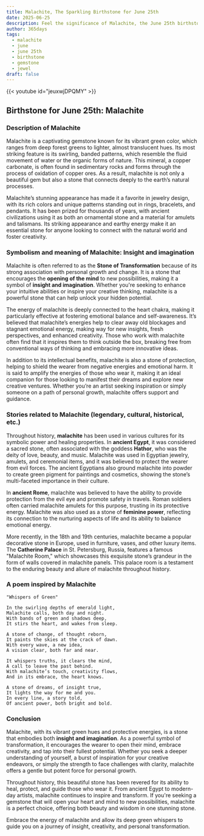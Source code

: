 ```yaml
---
title: Malachite, The Sparkling Birthstone for June 25th
date: 2025-06-25
description: Feel the significance of Malachite, the June 25th birthstone symbolizing Insight and imagination. Let its beauty and meaning brighten your day.
author: 365days
tags:
  - malachite
  - june
  - june 25th
  - birthstone
  - gemstone
  - jewel
draft: false
---
```


{{< youtube id="jeuxwjDPQMY" >}}

## Birthstone for June 25th: Malachite

### Description of Malachite

Malachite is a captivating gemstone known for its vibrant green color, which ranges from deep forest greens to lighter, almost translucent hues. Its most striking feature is its swirling, banded patterns, which resemble the fluid movement of water or the organic forms of nature. This mineral, a copper carbonate, is often found in sedimentary rocks and forms through the process of oxidation of copper ores. As a result, malachite is not only a beautiful gem but also a stone that connects deeply to the earth’s natural processes.

Malachite’s stunning appearance has made it a favorite in jewelry design, with its rich colors and unique patterns standing out in rings, bracelets, and pendants. It has been prized for thousands of years, with ancient civilizations using it as both an ornamental stone and a material for amulets and talismans. Its striking appearance and earthy energy make it an essential stone for anyone looking to connect with the natural world and foster creativity.

### Symbolism and meaning of Malachite: Insight and imagination

Malachite is often referred to as the **Stone of Transformation** because of its strong association with personal growth and change. It is a stone that encourages the **opening of the mind** to new possibilities, making it a symbol of **insight and imagination**. Whether you're seeking to enhance your intuitive abilities or inspire your creative thinking, malachite is a powerful stone that can help unlock your hidden potential.

The energy of malachite is deeply connected to the heart chakra, making it particularly effective at fostering emotional balance and self-awareness. It’s believed that malachite’s energies help to clear away old blockages and stagnant emotional energy, making way for new insights, fresh perspectives, and enhanced creativity. Those who work with malachite often find that it inspires them to think outside the box, breaking free from conventional ways of thinking and embracing more innovative ideas.

In addition to its intellectual benefits, malachite is also a stone of protection, helping to shield the wearer from negative energies and emotional harm. It is said to amplify the energies of those who wear it, making it an ideal companion for those looking to manifest their dreams and explore new creative ventures. Whether you’re an artist seeking inspiration or simply someone on a path of personal growth, malachite offers support and guidance.

### Stories related to Malachite (legendary, cultural, historical, etc.)

Throughout history, **malachite** has been used in various cultures for its symbolic power and healing properties. In **ancient Egypt**, it was considered a sacred stone, often associated with the goddess **Hathor**, who was the deity of love, beauty, and music. Malachite was used in Egyptian jewelry, amulets, and ceremonial items, and it was believed to protect the wearer from evil forces. The ancient Egyptians also ground malachite into powder to create green pigment for paintings and cosmetics, showing the stone’s multi-faceted importance in their culture.

In **ancient Rome**, malachite was believed to have the ability to provide protection from the evil eye and promote safety in travels. Roman soldiers often carried malachite amulets for this purpose, trusting in its protective energy. Malachite was also used as a stone of **feminine power**, reflecting its connection to the nurturing aspects of life and its ability to balance emotional energy.

More recently, in the 18th and 19th centuries, malachite became a popular decorative stone in Europe, used in furniture, vases, and other luxury items. The **Catherine Palace** in St. Petersburg, Russia, features a famous "Malachite Room," which showcases this exquisite stone’s grandeur in the form of walls covered in malachite panels. This palace room is a testament to the enduring beauty and allure of malachite throughout history.

### A poem inspired by Malachite

```
"Whispers of Green"

In the swirling depths of emerald light,  
Malachite calls, both day and night.  
With bands of green and shadows deep,  
It stirs the heart, and wakes from sleep.

A stone of change, of thought reborn,  
It paints the skies at the crack of dawn.  
With every wave, a new idea,  
A vision clear, both far and near.

It whispers truths, it clears the mind,  
A call to leave the past behind.  
With malachite’s touch, creativity flows,  
And in its embrace, the heart knows.

A stone of dreams, of insight true,  
It lights the way for me and you.  
In every line, a story told,  
Of ancient power, both bright and bold.
```

### Conclusion

Malachite, with its vibrant green hues and protective energies, is a stone that embodies both **insight and imagination**. As a powerful symbol of transformation, it encourages the wearer to open their mind, embrace creativity, and tap into their fullest potential. Whether you seek a deeper understanding of yourself, a burst of inspiration for your creative endeavors, or simply the strength to face challenges with clarity, malachite offers a gentle but potent force for personal growth.

Throughout history, this beautiful stone has been revered for its ability to heal, protect, and guide those who wear it. From ancient Egypt to modern-day artists, malachite continues to inspire and transform. If you're seeking a gemstone that will open your heart and mind to new possibilities, malachite is a perfect choice, offering both beauty and wisdom in one stunning stone.

Embrace the energy of malachite and allow its deep green whispers to guide you on a journey of insight, creativity, and personal transformation.